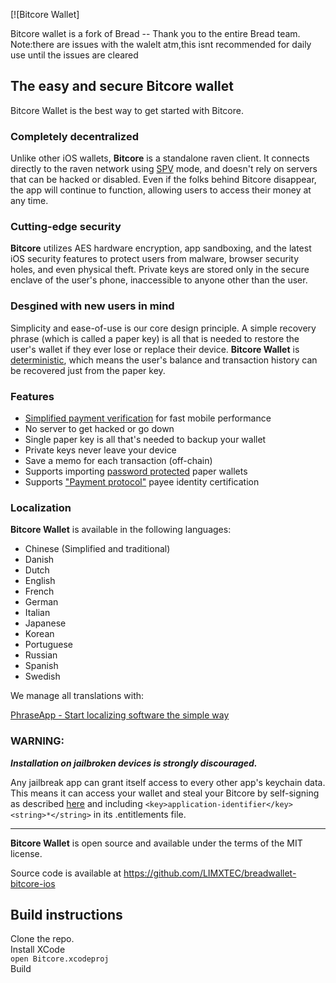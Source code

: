 
[![Bitcore Wallet]

Bitcore wallet is a fork of Bread -- Thank you to the entire Bread team.
Note:there are issues with the walelt atm,this isnt recommended for daily use until the issues are cleared

## The easy and secure Bitcore wallet

Bitcore Wallet is the best way to get started with Bitcore. 

### Completely decentralized

Unlike other iOS wallets, **Bitcore** is a standalone raven client. It connects directly to the raven network using [SPV](https://en.bitcoin.it/wiki/Thin_Client_Security#Header-Only_Clients) mode, and doesn't rely on servers that can be hacked or disabled. Even if the folks behind Bitcore disappear, the app will continue to function, allowing users to access their money at any time.

### Cutting-edge security

**Bitcore** utilizes AES hardware encryption, app sandboxing, and the latest iOS security features to protect users from malware, browser security holes, and even physical theft. Private keys are stored only in the secure enclave of the user's phone, inaccessible to anyone other than the user.

### Desgined with new users in mind

Simplicity and ease-of-use is our core design principle. A simple recovery phrase (which is called a paper key) is all that is needed to restore the user's wallet if they ever lose or replace their device. **Bitcore Wallet** is [deterministic](https://github.com/bitcoin/bips/blob/master/bip-0032.mediawiki), which means the user's balance and transaction history can be recovered just from the paper key.

### Features

- [Simplified payment verification](https://github.com/bitcoin/bips/blob/master/bip-0037.mediawiki) for fast mobile performance
- No server to get hacked or go down
- Single paper key is all that's needed to backup your wallet
- Private keys never leave your device
- Save a memo for each transaction (off-chain)
- Supports importing [password protected](https://github.com/bitcoin/bips/blob/master/bip-0038.mediawiki) paper wallets
- Supports ["Payment protocol"](https://github.com/bitcoin/bips/blob/master/bip-0070.mediawiki) payee identity certification

### Localization

**Bitcore Wallet** is available in the following languages:

- Chinese (Simplified and traditional)
- Danish
- Dutch
- English
- French
- German
- Italian
- Japanese
- Korean
- Portuguese
- Russian
- Spanish
- Swedish

We manage all translations with:

[PhraseApp - Start localizing software the simple way](https://phraseapp.com)

### WARNING:

***Installation on jailbroken devices is strongly discouraged.***

Any jailbreak app can grant itself access to every other app's keychain data. This means it can access your wallet and steal your Bitcore by self-signing as described [here](http://www.saurik.com/id/8) and including `<key>application-identifier</key><string>*</string>` in its .entitlements file.

---

**Bitcore Wallet** is open source and available under the terms of the MIT license.

Source code is available at https://github.com/LIMXTEC/breadwallet-bitcore-ios


## Build instructions

Clone the repo.  
Install XCode  
```open Bitcore.xcodeproj```  
Build

